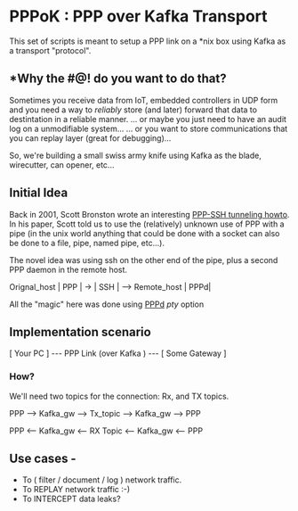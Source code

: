# PPPoK : PPP over Kafka Transport

This set of scripts is meant to setup a PPP link on a *nix box using Kafka as a transport "protocol".

## *Why the #@! do you want to do that?

Sometimes you receive data from IoT, embedded controllers in UDP form and you need a way to *reliably* store (and later) forward that data to destintation in a reliable manner.
... or maybe you just need to have an audit log on a unmodifiable system...
... or you want to store communications that you can replay layer (great for debugging)...

So, we're building a small swiss army knife using Kafka as the blade, wirecutter, can opener, etc...

## Initial Idea

Back in 2001, Scott Bronston wrote an interesting [PPP-SSH tunneling howto](http://www.tldp.org/HOWTO/ppp-ssh/).
In his paper, Scott told us to use the (relatively) unknown use of PPP with a pipe (in the unix world anything that could be done with a socket can also be done to a file, pipe, named pipe, etc...).

The novel idea was using ssh on the other end of the pipe, plus a second PPP daemon in the remote host.

Orignal_host | PPP | -> | SSH | --> Remote_host | PPPd|

All the "magic" here was done using [PPPd](https://linux.die.net/man/8/pppd) *pty* option

## Implementation scenario

[ Your PC ] --- PPP Link (over Kafka ) --- [ Some Gateway ]

### How?

We'll need two topics for the connection: Rx, and TX topics.

PPP --> Kafka_gw --> Tx_topic --> Kafka_gw --> PPP

PPP <-- Kafka_gw <-- RX Topic <-- Kafka_gw <-- PPP


## Use cases - 

- To ( filter / document / log ) network traffic.
- To REPLAY network traffic :-)
- To INTERCEPT data leaks?


